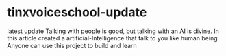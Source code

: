 # tinxvoiceschool-update
latest update 
Talking with people is good, but talking with an AI is divine.
In this article created a artificial-Intelligence that talk to you like human being
Anyone can use this project to build and learn
